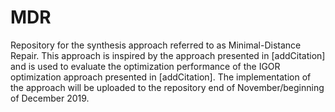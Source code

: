 # MDR
Repository for the synthesis approach referred to as Minimal-Distance Repair. This approach is inspired by the approach presented in [addCitation] and is used to evaluate the optimization performance of the IGOR optimization approach presented in [addCitation]. The implementation of the approach will be uploaded to the repository end of November/beginning of December 2019.
